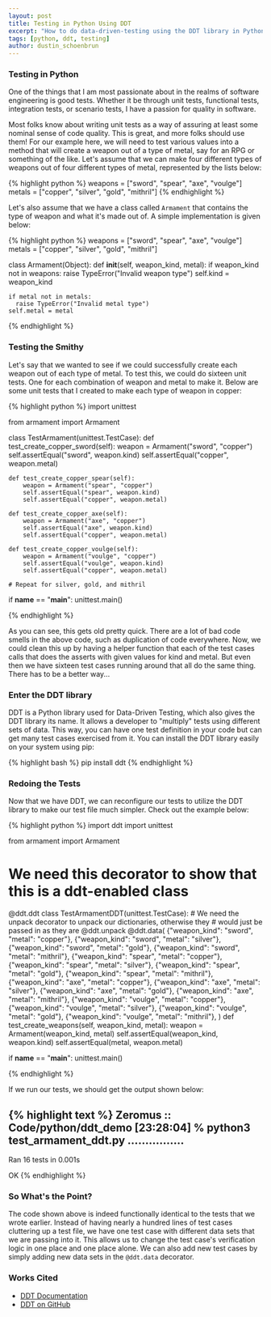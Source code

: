 ```yaml
---
layout: post
title: Testing in Python Using DDT
excerpt: "How to do data-driven-testing using the DDT library in Python."
tags: [python, ddt, testing]
author: dustin_schoenbrun
---
```


### Testing in Python

One of the things that I am most passionate about in the realms of software
engineering is good tests. Whether it be through unit tests, functional tests,
integration tests, or scenario tests, I have a passion for quality in software.

Most folks know about writing unit tests as a way of assuring at least some
nominal sense of code quality. This is great, and more folks should use them!
For our example here, we will need to test various values into a method that
will create a weapon out of a type of metal, say for an RPG or something of the
like. Let's assume that we can make four different types of weapons out of four
different types of metal, represented by the lists below:

{% highlight python %}
weapons = ["sword", "spear", "axe", "voulge"]
metals = ["copper", "silver", "gold", "mithril"]
{% endhighlight %}

Let's also assume that we have a class called `Armament` that contains the
type of weapon and what it's made out of. A simple implementation is given
below:

{% highlight python %}
weapons = ["sword", "spear", "axe", "voulge"]
metals = ["copper", "silver", "gold", "mithril"]

class Armament(Object):
  def __init__(self, weapon_kind, metal):
    if weapon_kind not in weapons:
      raise TypeError("Invalid weapon type")
    self.kind = weapon_kind

    if metal not in metals:
      raise TypeError("Invalid metal type")
    self.metal = metal
{% endhighlight %}

### Testing the Smithy

Let's say that we wanted to see if we could successfully create each weapon
out of each type of metal. To test this, we could do sixteen unit tests. One for
each combination of weapon and metal to make it. Below are some unit tests that
I created to make each type of weapon in copper:

{% highlight python %}
import unittest

from armament import Armament

class TestArmament(unittest.TestCase):
    def test_create_copper_sword(self):
        weapon = Armament("sword", "copper")
        self.assertEqual("sword", weapon.kind)
        self.assertEqual("copper", weapon.metal)

    def test_create_copper_spear(self):
        weapon = Armament("spear", "copper")
        self.assertEqual("spear", weapon.kind)
        self.assertEqual("copper", weapon.metal)

    def test_create_copper_axe(self):
        weapon = Armament("axe", "copper")
        self.assertEqual("axe", weapon.kind)
        self.assertEqual("copper", weapon.metal)

    def test_create_copper_voulge(self):
        weapon = Armament("voulge", "copper")
        self.assertEqual("voulge", weapon.kind)
        self.assertEqual("copper", weapon.metal)

    # Repeat for silver, gold, and mithril

if __name__ == "__main__":
    unittest.main()

{% endhighlight %}

As you can see, this gets old pretty quick. There are a lot of bad code smells
in the above code, such as duplication of code everywhere. Now, we could clean
this up by having a helper function that each of the test cases calls that does
the asserts with given values for kind and metal. But even then we have sixteen
test cases running around that all do the same thing. There has to be a better
way...

### Enter the DDT library

DDT is a Python library used for Data-Driven Testing, which also gives the DDT
library its name. It allows a developer to "multiply" tests using different
sets of data. This way, you can have one test definition in your code but can
get many test cases exercised from it. You can install the DDT library easily
on your system using pip:

{% highlight bash %}
pip install ddt
{% endhighlight %}

### Redoing the Tests

Now that we have DDT, we can reconfigure our tests to utilize the DDT library
to make our test file much simpler. Check out the example below:

{% highlight python %}
import ddt
import unittest

from armament import Armament

# We need this decorator to show that this is a ddt-enabled class
@ddt.ddt
class TestArmamentDDT(unittest.TestCase):
    # We need the unpack decorator to unpack our dictionaries, otherwise they
    # would just be passed in as they are
    @ddt.unpack
    @ddt.data(
        {"weapon_kind": "sword", "metal": "copper"},
        {"weapon_kind": "sword", "metal": "silver"},
        {"weapon_kind": "sword", "metal": "gold"},
        {"weapon_kind": "sword", "metal": "mithril"},
        {"weapon_kind": "spear", "metal": "copper"},
        {"weapon_kind": "spear", "metal": "silver"},
        {"weapon_kind": "spear", "metal": "gold"},
        {"weapon_kind": "spear", "metal": "mithril"},
        {"weapon_kind": "axe", "metal": "copper"},
        {"weapon_kind": "axe", "metal": "silver"},
        {"weapon_kind": "axe", "metal": "gold"},
        {"weapon_kind": "axe", "metal": "mithril"},
        {"weapon_kind": "voulge", "metal": "copper"},
        {"weapon_kind": "voulge", "metal": "silver"},
        {"weapon_kind": "voulge", "metal": "gold"},
        {"weapon_kind": "voulge", "metal": "mithril"},
    )
    def test_create_weapons(self, weapon_kind, metal):
        weapon = Armament(weapon_kind, metal)
        self.assertEqual(weapon_kind, weapon.kind)
        self.assertEqual(metal, weapon.metal)

if __name__ == "__main__":
    unittest.main()

{% endhighlight %}

If we run our tests, we should get the output shown below:

{% highlight text %}
Zeromus :: Code/python/ddt_demo
  [23:28:04] % python3 test_armament_ddt.py
................
----------------------------------------------------------------------
Ran 16 tests in 0.001s

OK
{% endhighlight %}

### So What's the Point?

The code shown above is indeed functionally identical to the tests that we wrote
earlier. Instead of having nearly a hundred lines of test cases cluttering up
a test file, we have one test case with different data sets that we are passing
into it. This allows us to change the test case's verification logic in one
place and one place alone. We can also add new test cases by simply adding new
data sets in the `@ddt.data` decorator.

### Works Cited

* [DDT Documentation](http://ddt.readthedocs.org/)
* [DDT on GitHub](https://github.com/txels/ddt)

